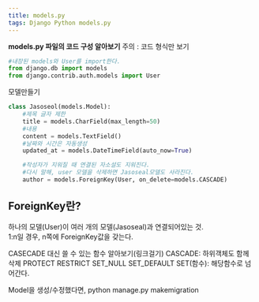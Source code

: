 ```yaml
---
title: models.py
tags: Django Python models.py
---
```


**models.py 파일의 코드 구성 알아보기**
주의 : 코드 형식만 보기

```python
#내장된 models와 User를 import한다.
from django.db import models
from django.contrib.auth.models import User
```

모델만들기
```python
class Jasoseol(models.Model):
    #제목 글자 제한
    title = models.CharField(max_length=50)
    #내용
    content = models.TextField()
    #날짜와 시간은 자동생성
    updated_at = models.DateTimeField(auto_now=True)

    #작성자가 지워질 때 연결된 자소설도 지워진다.
    #다시 말해, user 모델을 삭제하면 Jasoseal모델도 사라진다.
    author = models.ForeignKey(User, on_delete=models.CASCADE)
```

ForeignKey란?
---
하나의 모델(User)이 여러 개의 모델(Jasoseal)과 연결되어있는 것.  
1:n일 경우, n쪽에 ForeignKey값을 갖는다.  

CASECADE 대신 쓸 수 있는 함수 알아보기(링크걸기)
CASCADE: 하위객체도 함께 삭제
PROTECT
RESTRICT
SET_NULL
SET_DEFAULT
SET(함수): 해당함수로 넘어간다. 

Model을 생성/수정했다면,
python manage.py makemigration


